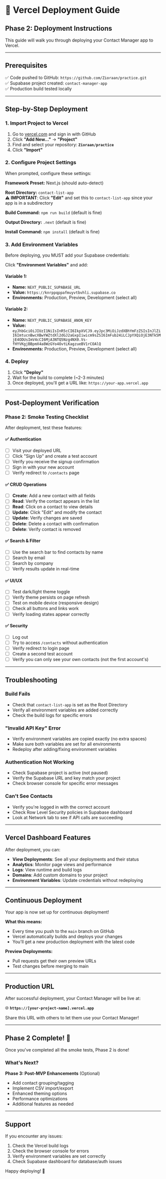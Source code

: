 # 🚀 Vercel Deployment Guide

## Phase 2: Deployment Instructions

This guide will walk you through deploying your Contact Manager app to Vercel.

---

## Prerequisites

✅ Code pushed to GitHub: `https://github.com/Zioraan/practice.git`  
✅ Supabase project created: `contact-manager-app`  
✅ Production build tested locally

---

## Step-by-Step Deployment

### 1. Import Project to Vercel

1. Go to [vercel.com](https://vercel.com) and sign in with GitHub
2. Click **"Add New..."** → **"Project"**
3. Find and select your repository: **`Zioraan/practice`**
4. Click **"Import"**

### 2. Configure Project Settings

When prompted, configure these settings:

**Framework Preset:** Next.js (should auto-detect)

**Root Directory:** `contact-list-app`  
⚠️ **IMPORTANT**: Click **"Edit"** and set this to `contact-list-app` since your app is in a subdirectory

**Build Command:** `npm run build` (default is fine)

**Output Directory:** `.next` (default is fine)

**Install Command:** `npm install` (default is fine)

### 3. Add Environment Variables

Before deploying, you MUST add your Supabase credentials:

Click **"Environment Variables"** and add:

#### Variable 1:

- **Name:** `NEXT_PUBLIC_SUPABASE_URL`
- **Value:** `https://knrppqppafmuyvtbvhli.supabase.co`
- **Environments:** Production, Preview, Development (select all)

#### Variable 2:

- **Name:** `NEXT_PUBLIC_SUPABASE_ANON_KEY`
- **Value:** `eyJhbGciOiJIUzI1NiIsInR5cCI6IkpXVCJ9.eyJpc3MiOiJzdXBhYmFzZSIsInJlZiI6ImtucnBwcXBwYWZtdXl2dGJ2aGxpIiwicm9sZSI6ImFub24iLCJpYXQiOjE3NTk5MjE4ODUsImV4cCI6MjA3NTQ5Nzg4NX0.Vs-fHYVKgjBBpmX4a8WzGYo4OvtLKagzueBV1rCOAlQ`
- **Environments:** Production, Preview, Development (select all)

### 4. Deploy

1. Click **"Deploy"**
2. Wait for the build to complete (~2-3 minutes)
3. Once deployed, you'll get a URL like: `https://your-app.vercel.app`

---

## Post-Deployment Verification

### Phase 2: Smoke Testing Checklist

After deployment, test these features:

#### ✅ Authentication

- [ ] Visit your deployed URL
- [ ] Click "Sign Up" and create a test account
- [ ] Verify you receive the signup confirmation
- [ ] Sign in with your new account
- [ ] Verify redirect to `/contacts` page

#### ✅ CRUD Operations

- [ ] **Create**: Add a new contact with all fields
- [ ] **Read**: Verify the contact appears in the list
- [ ] **Read**: Click on a contact to view details
- [ ] **Update**: Click "Edit" and modify the contact
- [ ] **Update**: Verify changes are saved
- [ ] **Delete**: Delete a contact with confirmation
- [ ] **Delete**: Verify contact is removed

#### ✅ Search & Filter

- [ ] Use the search bar to find contacts by name
- [ ] Search by email
- [ ] Search by company
- [ ] Verify results update in real-time

#### ✅ UI/UX

- [ ] Test dark/light theme toggle
- [ ] Verify theme persists on page refresh
- [ ] Test on mobile device (responsive design)
- [ ] Check all buttons and links work
- [ ] Verify loading states appear correctly

#### ✅ Security

- [ ] Log out
- [ ] Try to access `/contacts` without authentication
- [ ] Verify redirect to login page
- [ ] Create a second test account
- [ ] Verify you can only see your own contacts (not the first account's)

---

## Troubleshooting

### Build Fails

- Check that `contact-list-app` is set as the Root Directory
- Verify all environment variables are added correctly
- Check the build logs for specific errors

### "Invalid API Key" Error

- Verify environment variables are copied exactly (no extra spaces)
- Make sure both variables are set for all environments
- Redeploy after adding/fixing environment variables

### Authentication Not Working

- Check Supabase project is active (not paused)
- Verify the Supabase URL and key match your project
- Check browser console for specific error messages

### Can't See Contacts

- Verify you're logged in with the correct account
- Check Row Level Security policies in Supabase dashboard
- Look at Network tab to see if API calls are succeeding

---

## Vercel Dashboard Features

After deployment, you can:

- **View Deployments**: See all your deployments and their status
- **Analytics**: Monitor page views and performance
- **Logs**: View runtime and build logs
- **Domains**: Add custom domains to your project
- **Environment Variables**: Update credentials without redeploying

---

## Continuous Deployment

Your app is now set up for continuous deployment!

**What this means:**

- Every time you push to the `main` branch on GitHub
- Vercel automatically builds and deploys your changes
- You'll get a new production deployment with the latest code

**Preview Deployments:**

- Pull requests get their own preview URLs
- Test changes before merging to main

---

## Production URL

After successful deployment, your Contact Manager will be live at:

🌐 **`https://[your-project-name].vercel.app`**

Share this URL with others to let them use your Contact Manager!

---

## Phase 2 Complete! 🎉

Once you've completed all the smoke tests, Phase 2 is done!

### What's Next?

**Phase 3: Post-MVP Enhancements** (Optional)

- Add contact grouping/tagging
- Implement CSV import/export
- Enhanced theming options
- Performance optimizations
- Additional features as needed

---

## Support

If you encounter any issues:

1. Check the Vercel build logs
2. Check the browser console for errors
3. Verify environment variables are set correctly
4. Check Supabase dashboard for database/auth issues

Happy deploying! 🚀
